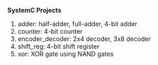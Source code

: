 **SystemC Projects**

1. adder: half-adder, full-adder, 4-bit adder
2. counter: 4-bit counter
3. encoder_decoder: 2x4 decoder, 3x8 decoder
4. shift_reg: 4-bit shift register
5. xor: XOR gate using NAND gates
